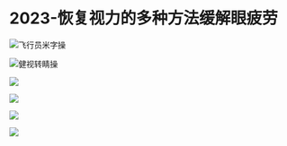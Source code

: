 # 2023-恢复视力的多种方法缓解眼疲劳

![飞行员米字操](https://assets.ng-tech.icu/item/20230430193735.png)

![健视转睛操](https://assets.ng-tech.icu/item/20230430193756.png)

![](https://assets.ng-tech.icu/item/20230430193826.png)

![](https://assets.ng-tech.icu/item/20230430193837.png)

![](https://assets.ng-tech.icu/item/20230430193849.png)

![](https://assets.ng-tech.icu/item/20230430193908.png)
